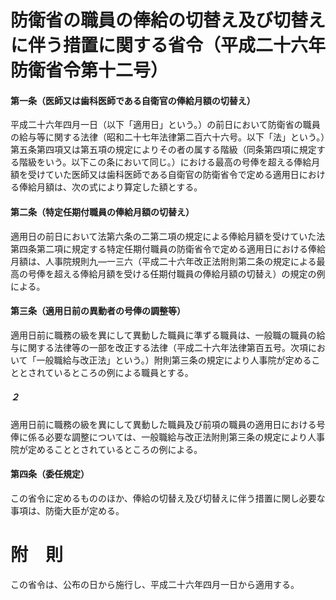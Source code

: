# 防衛省の職員の俸給の切替え及び切替えに伴う措置に関する省令（平成二十六年防衛省令第十二号）
#### 第一条（医師又は歯科医師である自衛官の俸給月額の切替え）
平成二十六年四月一日（以下「適用日」という。）の前日において防衛省の職員の給与等に関する法律（昭和二十七年法律第二百六十六号。以下「法」という。）第五条第四項又は第五項の規定によりその者の属する階級（同条第四項に規定する階級をいう。以下この条において同じ。）における最高の号俸を超える俸給月額を受けていた医師又は歯科医師である自衛官の防衛省令で定める適用日における俸給月額は、次の式により算定した額とする。
#### 第二条（特定任期付職員の俸給月額の切替え）
適用日の前日において法第六条の二第二項の規定による俸給月額を受けていた法第四条第二項に規定する特定任期付職員の防衛省令で定める適用日における俸給月額は、人事院規則九―一三六（平成二十六年改正法附則第二条の規定による最高の号俸を超える俸給月額を受ける任期付職員の俸給月額の切替え）の規定の例による。
#### 第三条（適用日前の異動者の号俸の調整等）
適用日前に職務の級を異にして異動した職員に準ずる職員は、一般職の職員の給与に関する法律等の一部を改正する法律（平成二十六年法律第百五号。次項において「一般職給与改正法」という。）附則第三条の規定により人事院が定めることとされているところの例による職員とする。
##### ２
適用日前に職務の級を異にして異動した職員及び前項の職員の適用日における号俸に係る必要な調整については、一般職給与改正法附則第三条の規定により人事院が定めることとされているところの例による。
#### 第四条（委任規定）
この省令に定めるもののほか、俸給の切替え及び切替えに伴う措置に関し必要な事項は、防衛大臣が定める。
# 附　則
この省令は、公布の日から施行し、平成二十六年四月一日から適用する。
